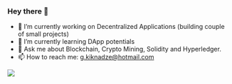 ### Hey there 👋

- 🔭 I’m currently working on Decentralized Applications (building couple of small projects)
- 🌱 I’m currently learning DApp potentials
- 💬 Ask me about Blockchain, Crypto Mining, Solidity and Hyperledger.
- 📫 How to reach me: g.kiknadze@hotmail.com

<!--
**kiknaio/kiknaio** is a ✨ _special_ ✨ repository because its `README.md` (this file) appears on your GitHub profile.

Here are some ideas to get you started:

- 🔭 I’m currently working on ...
- 🌱 I’m currently learning ...
- 👯 I’m looking to collaborate on ...
- 🤔 I’m looking for help with ...
- 💬 Ask me about ...
- 📫 How to reach me: ...
- 😄 Pronouns: ...
- ⚡ Fun fact: ...
-->
![](https://komarev.com/ghpvc/?username=kiknaio&color=green)
